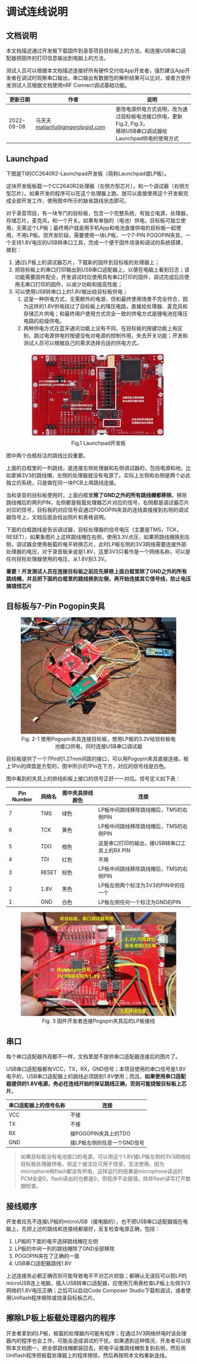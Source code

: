 # 调试连线说明

## 文档说明

本文档描述通过开发板下载固件到录音项目目标板上的方法，和连接USB串口适配器把固件的打印信息输出到电脑上的方法。

测试人员可以根据本文档描述连接好所有硬件交付给App开发者，强烈建议App开发者在调试时观察串口输出，串口输出有数据包的解析结果可以比对，或者方便开发测试人员根据文档使用nRF Connect调试基础功能。

| 更新日期   | 作者                              | 说明                                                         |
| ---------- | --------------------------------- | ------------------------------------------------------------ |
| 2022-09-08 | 马天夫 matianfu@gingerologist.com | 更改电源供电方式说明，改为通过目标板电池接口供电，更新Fig.2, Fig.3，<br/>移除USB串口调试器给Launchpad供电的使用方式 |





## Launchpad

下图是TI的CC2640R2-Launchpad开发板（简称Launchpad或LP板）。

这块开发板板载一个CC2640R2处理器（左侧方型芯片），和一个调试器（右侧方型芯片）。如果开发的程序可以在这个处理器上跑，就可以直接使用这个开发板完成全部开发工作，使用图中所示的缺省跳线状态即可。

对于录音项目，有一块专门的目标板，包含一个完整系统，有独立电源，处理器，存储芯片，麦克风，和一个开关。如果有单独的（电池）供电，目标板可独立使用，无需这个LP板；最终用户就是用手机App和电池直接供电的目标板一起使用，不用LP板。但开发阶段，需要使用一块LP板，一个7-PIN POGOPIN夹具，一个支持1.8V电压的USB转串口工具，完成一个便于固件烧录和调试的系统搭建，做到：

1. 通过LP板上的调试器芯片，下载新的固件到目标板的处理器上；
2. 把目标板上的串口打印输出到USB串口适配器上，以便在电脑上看到日志；该功能需要固件配合，开发调试时应使用具有串口打印的固件，调试完成后应使用无串口打印的固件，以减少功耗和提高性能；
3. 可以使用USB转串口上的1.8V输出给目标板供电；
   1. 这是一种供电方式，无需额外的电源，但和最终使用场景不完全符合，因为这样的1.8V供电绕过了目标板上的降压电路，直接给处理器、麦克风和存储芯片供电；和最终用户使用方式完全一致的供电方式是锂电池在降压电路的前级供电。
   2. 两种供电方式在蓝牙通讯功能上没有不同，在目标板的按键功能上有区别，跳过电源供电时按键没有对电源的控制作用，失去开关功能；开发和测试人员可以根据自己的需求选择合适的供电方式。

<figure align="middle">
<img src="launchxl-cc2640r2-top.png">
<figcaption>Fig.1 Launchpad开发板</figcaption>
</figure>
图中两个白框标注的跳线比较重要。

上面的白框里的一列跳线，是连接左侧处理器和右侧调试器的，包括电源和地。比如拿掉3V3的跳线帽，左侧的处理器就没有电源了。实际上左侧和右侧是两个必此独立的系统，只是做在同一块PCB上用跳线连接。

当和录音的目标板使用时，上面白框里**除了GND之外的所有跳线帽都移除**。移除跳线帽后的两列PIN，左侧都是板载处理器芯片对应的信号，右侧都是调试器芯片对应的信号，目标板的对应信号会通过POGOPIN夹具的连线直接接到右侧的调试器信号上，文档后面会给出照片和表格说明。

下面的白框跳线是告诉调试器，目标处理器的信号电压（主要是TMS，TCK，RESET），如果象图片上这样跳线帽在右侧，使用3.3V点压，如果把跳线帽换到左侧，调试器会使用板载的电平转换芯片，此时LP板左侧的3V3网络需要连接外部处理器的电压，对于录音板来说是1.8V，这里3V3只看作是一个网络名称，可以是任何目标处理器使用的电压，从1.8V到3.3V。

**重要！开发测试人员在连接目标板之前应先移除上面白框里除了GND之外的所有跳线帽，并且把下面的白框里的跳线换到左侧，再开始连接其它信号线，防止电压搞错烧芯片**




## 目标板与7-Pin Pogopin夹具
<figure align="middle">
<img src="20220909_094133088.jpg">
<figcaption>Fig. 2-1 使用Pogopin夹具连接目标板，使用LP板的3.3V给目标板电池接口供电，同时连接USB串口调试器</figcaption>
</figure>



目标板提供了一个7Pin的1.27mm间距的接口，可以用Pogopin夹具直接连接。板上1Pin的焊盘是方型的，图中所示的1Pin在下方，对应的信号线是白色。

图中看到的夹具上的排线和板上接口的信号正好一一对应。信号定义如下表：

| Pin Number | 网络名 | 图中夹具排线颜色 | 连接                                          |
| ---------- | ------ | ---------------- | --------------------------------------------- |
| 7          | TMS    | 绿色             | LP板中间跳线移除跳线帽后，TMS的右侧PIN        |
| 6          | TCK    | 黄色             | LP板中间跳线移除跳线帽后，TMS的右侧PIN        |
| 5          | TDO    | 橙色             | 这是串口打印的输出，接USB转串口工具上的RX PIN |
| 4          | TDI    | 红色             | 不用                                          |
| 3          | RESET  | 棕色             | LP板中间跳线移除跳线帽后，TMS的右侧PIN        |
| 2          | 1.8V   | 黑色             | LP板左侧两个标注为3V3的PIN中的任一个          |
| 1          | GND    | 白色             | LP板左侧任何一个标注为GND的PIN                |



<figure align="middle">
<img src="20220909_082432040.jpg">
<figcaption>Fig. 3 固件开发者连接Pogopin夹具后的LP板接线</figcaption>
</figure>


## 串口

每个串口适配器外观都不一样，文档里就不提供串口适配器连接后的图片了。

USB串口适配器都有VCC，TX，RX，GND信号；本项目使用的串口信号是1.8V电平的，USB串口适配器上的跳线必须跳到1.8V使用；而且，**如果使用串口适配器提供的1.8V电源，务必在连线开始时保证跳线正确，否则可能烧毁目标板上芯片**。

| 串口适配器上的信号名称 | 连接                        |
| ---------------------- | --------------------------- |
| VCC                    | 不接                        |
| TX                     | 不接                        |
| RX                     | 接POGOPIN夹具上的TDO        |
| GND                    | 接LP板左侧的任意一个GND信号 |

> 如果目标板没有电池接口的电源，可以用这个1.8V接LP板左侧的3V3网络给目标板处理器供电，但这个接法仅可用于烧录，无法使用，因为microphone和flash都没有供电，这样运行的结果是microphone读出的PCM全是0，flash读出的也都是0，但程序不会报错，除非flash读写打开数据检查。



## 接线顺序

开发者应先不连接LP板的microUSB（接电脑的），也不把USB串口适配器插在电脑上，先把上述的跳线和连接线都接好，反复检查电源正确，包括：

1. LP板的下面的电平选择跳线帽在左侧
2. LP板的中间一列的跳线帽除了GND全部移除
3. POGOPIN夹在了正确的一面
4. USB串口适配器跳线1.8V

上述连接务必都正确否则可能导致电平不对芯片损毁；都确认无误后可以把LP的microUSB连上电脑，插入USB转串口适配器，应使用万用表检查LP板上左侧3V3网络的1.8V电压正确；之后可以启动Code Composer Studio下载和调试，或者使用Uniflash程序擦除或烧录目标板芯片。



## 擦除LP板上板载处理器内的程序

开发者拿到的LP板，板载的处理器内可能有程序；在通过3V3网络供电时该处理器内的程序也会工作，可能会造成调试的干扰。如果遇到这种情况，开发者可以按照本文档图一，把全部跳线帽都装回去，把电平设置跳线帽恢复到右侧，然后用Uniflash程序把板载处理器上的程序擦除。然后再按照本文档重新连线。